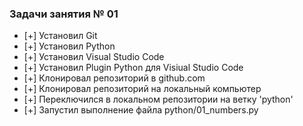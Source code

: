 ### Задачи занятия № 01

- [+] Установил Git
- [+] Установил Python
- [+] Установил Visual Studio Code
- [+] Установил Plugin Python для Visiual Studio Code
- [+] Клонировал репозиторий в github.com
- [+] Клонировал репозиторий на локальный компьютер
- [+] Переключился в локальном репозитории на ветку 'python'
- [+] Запустил выполнение файла python/01_numbers.py